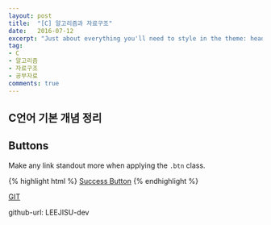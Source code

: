 ```yaml
---
layout: post
title:  "[C] 알고리즘과 자료구조"
date:   2016-07-12
excerpt: "Just about everything you'll need to style in the theme: headings, paragraphs, blockquotes, tables, code blocks, and more."
tag:
- C
- 알고리즘
- 자료구조
- 공부자료
comments: true
---
```


## C언어 기본 개념 정리

## Buttons

Make any link standout more when applying the `.btn` class.

{% highlight html %}
<a href="#" class="btn btn-success">Success Button</a>
{% endhighlight %}

<div markdown="0"><a href="https://github.com/LEEJISU-dev/C_study" class="btn">GIT</a></div>


github-url:         LEEJISU-dev
